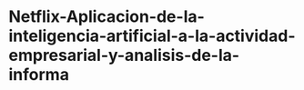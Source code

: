# Netflix-Aplicacion-de-la-inteligencia-artificial-a-la-actividad-empresarial-y-analisis-de-la-informa